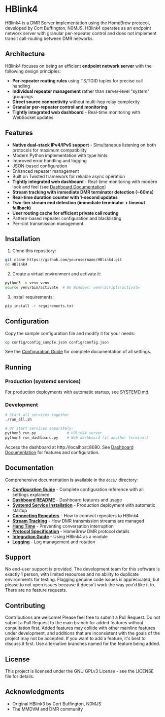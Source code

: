 # HBlink4

HBlink4 is a DMR Server implementation using the HomeBrew protocol, developed by Cort Buffington, N0MJS. HBlink4 operates as an endpoint network server with granular per-repeater control and does not implement transit call-routing between DMR networks.

## Architecture

HBlink4 focuses on being an efficient **endpoint network server** with the following design principles:

- **Per-repeater routing rules** using TS/TGID tuples for precise call handling
- **Individual repeater management** rather than server-level "system" groupings
- **Direct source connectivity** without multi-hop relay complexity
- **Granular per-repeater control and monitoring**
- **Tightly integrated web dashboard** - Real-time monitoring with WebSocket updates

## Features

- **Native dual-stack IPv4/IPv6 support** - Simultaneous listening on both protocols for maximum compatibility
- Modern Python implementation with type hints
- Improved error handling and logging
- JSON-based configuration
- Enhanced repeater management
- Built on Twisted framework for reliable async operation
- **Tightly integrated web dashboard** - Real-time monitoring with modern look and feel (see [Dashboard Documentation](dashboard/README.md))
- **Stream tracking with immediate DMR terminator detection (~60ms)**
- **Real-time duration counter with 1-second updates**
- **Two-tier stream end detection (immediate terminator + timeout fallback)**
- **User routing cache for efficient private call routing**
- Pattern-based repeater configuration and blacklisting
- Per-slot transmission management

## Installation

1. Clone this repository:
```bash
git clone https://github.com/yourusername/HBlink4.git
cd HBlink4
```

2. Create a virtual environment and activate it:
```bash
python3 -m venv venv
source venv/bin/activate  # On Windows: venv\Scripts\activate
```

3. Install requirements:
```bash
pip install -r requirements.txt
```

## Configuration

Copy the sample configuration file and modify it for your needs:
```bash
cp config/config_sample.json config/config.json
```

See the [Configuration Guide](docs/configuration.md) for complete documentation of all settings.

## Running

### Production (systemd services)
For production deployments with automatic startup, see [SYSTEMD.md](SYSTEMD.md).

### Development
```bash
# Start all services together
./run_all.sh

# Or start services separately:
python3 run.py              # HBlink4 server
python3 run_dashboard.py    # Web dashboard (in another terminal)
```

Access the dashboard at http://localhost:8080. See [Dashboard Documentation](dashboard/README.md) for features and configuration.

## Documentation

Comprehensive documentation is available in the `docs/` directory:

- **[Configuration Guide](docs/configuration.md)** - Complete configuration reference with all settings explained
- **[Dashboard README](dashboard/README.md)** - Dashboard features and usage
- **[Systemd Service Installation](SYSTEMD.md)** - Production deployment with automatic startup
- **[Connecting Repeaters](docs/connecting_to_hblink4.md)** - How to connect repeaters to HBlink4
- **[Stream Tracking](docs/stream_tracking.md)** - How DMR transmission streams are managed
- **[Hang Time](docs/hang_time.md)** - Preventing conversation interruption
- **[Protocol Specification](docs/protocol.md)** - HomeBrew DMR protocol details
- **[Integration Guide](docs/integration.md)** - Using HBlink4 as a module
- **[Logging](docs/logging.md)** - Log management and rotation



## Support

No end-user support is provided. The development team for this software is exactly 1 person, with limited resources and no ability to duplicate environments for testing. Flagging genuine code issues is apprecicated, but please to not open issues because it doesn't work the way you'd like it to. There are no feature requests.

## Contributing

Contributions are welcome! Please feel free to submit a Pull Request. Do not submit a Pull Request to the main branch for added features without consultation first. Added features may collide with other mainline features under development, and additions that are inconsistent with the goals of the project may not be accepted. If you want to add a feature, it's best to discuss it first. Use alternative branches named for the feature being added.

## License

This project is licensed under the GNU GPLv3 License - see the LICENSE file for details.

## Acknowledgments

- Original HBlink3 by Cort Buffington, N0MJS
- The MMDVM and DMR community
